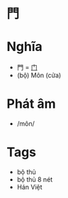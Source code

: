 # 門

# Nghĩa
* 門 = [门](门.md)
* (bộ) Môn (cửa)

# Phát âm
* /môn/

# Tags
* bộ thủ
*  bộ thủ 8 nét
*  Hán Việt

<script>window.HANZI_FIELD='門';</script>

